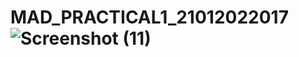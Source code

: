 # MAD_PRACTICAL1_21012022017![Screenshot (11)](https://user-images.githubusercontent.com/110801716/183340830-a5f11a0c-390f-43a1-a378-765385eaf467.png)
